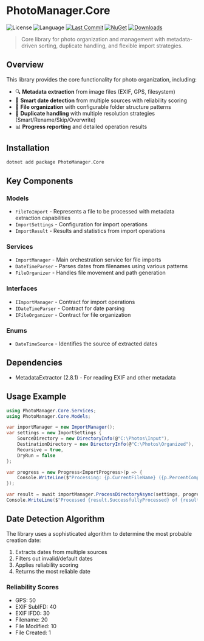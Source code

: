 # PhotoManager.Core

![License](https://img.shields.io/github/license/Hawkynt/PhotoManager)
![Language](https://img.shields.io/github/languages/top/Hawkynt/PhotoManager?color=purple)
[![Last Commit](https://img.shields.io/github/last-commit/Hawkynt/PhotoManager?branch=main&path=PhotoManager%2ECore)](https://github.com/Hawkynt/PhotoManager/commits/main/PhotoManager.Core)
[![NuGet](https://img.shields.io/nuget/v/PhotoManager%2ECore)](https://www.nuget.org/packages/PhotoManager.Core/)
[![Downloads](https://img.shields.io/nuget/dt/PhotoManager%2ECore)](https://www.nuget.org/packages/PhotoManager.Core/)

> Core library for photo organization and management with metadata-driven sorting, duplicate handling, and flexible import strategies.

## Overview

This library provides the core functionality for photo organization, including:
- 🔍 **Metadata extraction** from image files (EXIF, GPS, filesystem)
- 🎯 **Smart date detection** from multiple sources with reliability scoring
- 📁 **File organization** with configurable folder structure patterns
- 🔄 **Duplicate handling** with multiple resolution strategies (Smart/Rename/Skip/Overwrite)
- 📊 **Progress reporting** and detailed operation results

## Installation

```bash
dotnet add package PhotoManager.Core
```

## Key Components

### Models
- `FileToImport` - Represents a file to be processed with metadata extraction capabilities
- `ImportSettings` - Configuration for import operations
- `ImportResult` - Results and statistics from import operations

### Services
- `ImportManager` - Main orchestration service for file imports
- `DateTimeParser` - Parses dates from filenames using various patterns
- `FileOrganizer` - Handles file movement and path generation

### Interfaces
- `IImportManager` - Contract for import operations
- `IDateTimeParser` - Contract for date parsing
- `IFileOrganizer` - Contract for file organization

### Enums
- `DateTimeSource` - Identifies the source of extracted dates

## Dependencies
- MetadataExtractor (2.8.1) - For reading EXIF and other metadata

## Usage Example

```csharp
using PhotoManager.Core.Services;
using PhotoManager.Core.Models;

var importManager = new ImportManager();
var settings = new ImportSettings {
    SourceDirectory = new DirectoryInfo(@"C:\Photos\Input"),
    DestinationDirectory = new DirectoryInfo(@"C:\Photos\Organized"),
    Recursive = true,
    DryRun = false
};

var progress = new Progress<ImportProgress>(p => {
    Console.WriteLine($"Processing: {p.CurrentFileName} ({p.PercentComplete:F1}%)");
});

var result = await importManager.ProcessDirectoryAsync(settings, progress);
Console.WriteLine($"Processed {result.SuccessfullyProcessed} of {result.TotalFiles} files");
```

## Date Detection Algorithm

The library uses a sophisticated algorithm to determine the most probable creation date:

1. Extracts dates from multiple sources
2. Filters out invalid/default dates
3. Applies reliability scoring
4. Returns the most reliable date

### Reliability Scores
- GPS: 50
- EXIF SubIFD: 40
- EXIF IFD0: 30
- Filename: 20
- File Modified: 10
- File Created: 1